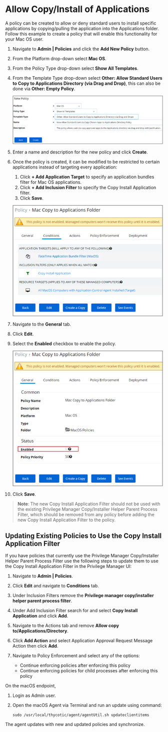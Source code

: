 [title]: # (Mac OS Copy Install Application)
[tags]: # (standard user, policy)
[priority]: # (4100)
# Allow Copy/Install of Applications

A policy can be created to allow or deny standard users to install specific applications by copying/pulling the application into the Applications folder. Follow this example to create a policy that will enable this functionality for your Mac OS user.

1. Navigate to __Admin | Policies__ and click the __Add New Policy__ button.
1. From the Platform drop-down select __Mac OS__.
1. From the Policy Type drop-down select __Show All Templates__.
1. From the Template Type drop-down select __Other: Allow Standard Users to Copy to Applications Directory (via Drag and Drop)__, this can also be done via __Other: Empty Policy__.

   ![Add Allow Standard Users to Copy to Application Directory (via Drag and Drop)](images/mac/copy_drag_drop.png)
1. Enter a name and description for the new policy and click __Create__.
1. Once the policy is created, it can be modified to be restricted to certain applications instead of targeting every application:
   1. Click __+ Add Application Target__ to specify an application bundles filter for Mac OS applications.
   1. Click __+ Add Inclusion Filter__ to specify the Copy Install Application filter.
   1. Click __Save__.

   ![Example allow copy/drag application to applications folder](images/mac/allow_copy_conditions_20190510.png)
1. Navigate to the __General__ tab.
1. Click __Edit__.
1. Select the __Enabled__ checkbox to enable the policy.

   ![Enable the Copy Install Application policy](images/mac/allow_copy_enable_20190510.png)
1. Click __Save__.

>**Note**:
>The new Copy Install Application Filter should not be used with the existing Privilege Manager Copy/Installer Helper Parent Process Filter, which should be removed from any policy before adding the new Copy Install Application Filter to the policy.

## Updating Existing Policies to Use the Copy Install Application Filter

If you have policies that currently use the Privilege Manager Copy/Installer Helper Parent Process Filter use the following steps to update them to use the Copy Install Application Filter in the Privilege Manager UI:

1. Navigate to __Admin | Policies__.
1. Click __Edit__ and navigate to __Conditions__ tab.
1. Under Inclusion Filters remove the __Privilege manager copy/installer helper parent process filter__.
1. Under Add Inclusion Filter search for and select __Copy Install Application__ and click __Add__.
1. Navigate to the Actions tab and remove __Allow copy to/Applications/Directory__.
1. Click __Add Action__ and select Application Approval Request Message Action then click __Add__.
1. Navigate to Policy Enforcement and select any of the options:

   * Continue enforcing policies after enforcing this policy
   * Continue enforcing policies for child processes after enforcing this policy

On the macOS endpoint,

1. Login as Admin user.
1. Open the macOS Agent via Terminal and run an update using command:

   ```shell
   sudo /usr/local/thycotic/agent/agentUtil.sh updateclientitems
   ```

The agent updates with new and updated policies and synchronize.